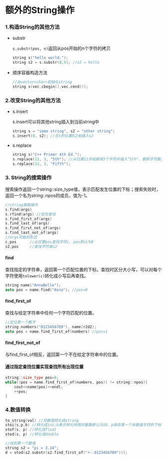 # 额外的String操作

### 1.构造String的其他方法

* substr

  `s.substr(pos, n)`返回从pos开始的n个字符的拷贝

  ```c++
  string s("hello world.");
  string s2 = s.substr(0,5); //s2 = hello
  ```

* 顺序容器构造方法

  ```c++
  //从vector<char>初始化string
  string s(vec.cbegin(),vec.cend());
  ```

### 2.改变String的其他方法

* s.insert

  s.insert可以将其他string插入到当前string中

  ```c++
  string s = "some string", s2 = "other string";
  s.insert(0, s2); //在s的位置0之前插入s2
  ```

* s.replace

  ```c++
  string s("C++ Primer 4th Ed.");
  s.replace(11, 3, "5th"); //从位置11开始删除3个字符并插入“5th"，删除字符数量可以与插入数量不等
  s.replace(11, 3, "Fifth");
  ```

### 3. String的搜索操作

搜索操作返回一个string::size_type值，表示匹配发生位置的下标；搜索失败时，返回一个名为string::npos的成员，值为-1。

```c++
//string搜索操作
s.find(args)
s.rfind(args) //反向查找
s.find_first_of(args)
s.find_last_of(args)
s.find_first_not_of(args)
s.find_last_not_of(args)
//args可能的形式
c,pos      //从位置pos查找字符c, pos默认为0
s2,pos     //查找字符串s2
```

#### find

查找指定的字符串，返回第一个匹配位置的下标。查找时区分大小写，可以对每个字符使用`tolower(c)`转化成小写后再查找。

```c++
string name("AnnaBelle");
auto pos = name.find("Anna"); //pos=0
```

#### find_first_of

查找与给定字符串中任何一个字符匹配的位置。

```c++
//定位第一个数字
string numbers("0123456789"), name(r2d2);
auto pos = name.find_first_of(numbers) //pos=1
```

#### find_first_not_of

与find_first_of相反，返回第一个不在给定字符串中的位置。

#### 通过指定查找位置实现查找所有出现位置

```c++
string::size_type pos=0;
while((pos = name.find_first_of(numbers, pos)) != string::npos){
    cout<<name[pos]<<endl;
    ++pos;
}
```

### 4.数值转换

```c++
to_string(val) //将数值转化成string
stoi(s,p,b) //转化成int;b表示转化所用的基数默认为10，p保存第一个非数值字符的下标，默认为0
stof(s, p) //转化成float
stod(s, p) //转化成double
```

```c++
//找到第一个数值
string s2 = "pi = 3.14";
d = stod(s2.substr(s2.find_first_of("+-.0123456789")));
```

